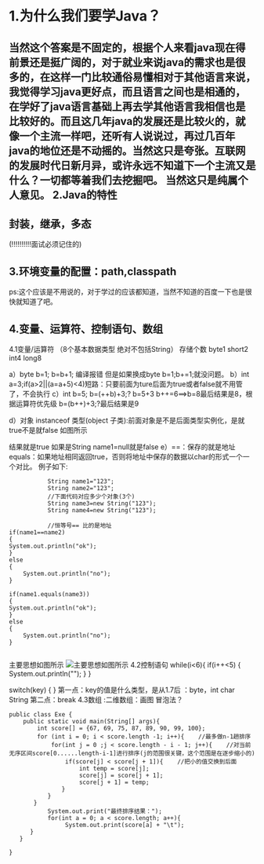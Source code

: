 # 1.为什么我们要学Java？


**当然这个答案是不固定的，根据个人来看java现在得前景还是挺广阔的，对于就业来说java的需求也是很多的，在这样一门比较通俗易懂相对于其他语言来说，我觉得学习java更好点，而且语言之间也是相通的，在学好了java语言基础上再去学其他语言我相信也是比较好的。而且这几年java的发展还是比较火的，就像一个主流一样吧，还听有人说说过，再过几百年java的地位还是不动摇的。当然这只是夸张。互联网的发展时代日新月异，或许永远不知道下一个主流又是什么？一切都等着我们去挖掘吧。
当然这只是纯属个人意见。**
2.Java的特性
---------
## 封装，继承，多态
(!!!!!!!!!!面试必须记住的)

3.环境变量的配置：path,classpath
------------------------
ps:这个应该是不用说的，对于学过的应该都知道，当然不知道的百度一下也是很快就知道了吧。

4.变量、运算符、控制语句、数组
----------------
4.1变量/运算符
（8个基本数据类型 绝对不包括String） 
存储个数
byte1 short2 int4 long8


a）byte b=1; b=b+1;
编译报错
但是如果换成byte b=1;b+=1;就没问题。
b）int a=3;if(a>2||(a=a+5)<4)短路：只要前面为ture后面为true或者false就不用管了，不会执行
c）int b=5;
b=(++b)+3;? b=5+3 b++=6==>b=8最后结果是8，根据运算符优先级
b=(b++)+3;?最后结果是9


d）对象 instanceof 类型(object 子类):前面对象是不是后面类型实例化，是就true不是就false
如图所示

结果就是true
如果是String name1=null就是false
e）==：保存的就是地址 
equals：如果地址相同返回true，否则将地址中保存的数据以char的形式一个一个对比。
例子如下:

```
           String name1="123";
           String name2="123";
           //下面代码对应多少个对象(3个)
           String name3=new String("123");
           String name4=new String("123");
           
           //恒等号== 比的是地址
if(name1==name2)
{
System.out.println("ok");	
}
else
{
	System.out.println("no");	
}

if(name1.equals(name3))
{
System.out.println("ok");	
}
else
{
	System.out.println("no");	
}
	
```
主要思想如图所示
![主要思想如图所示](http://img.blog.csdn.net/20170704212624649?watermark/2/text/aHR0cDovL2Jsb2cuY3Nkbi5uZXQvS3VhbmdxaXU=/font/5a6L5L2T/fontsize/400/fill/I0JBQkFCMA==/dissolve/70/gravity/SouthEast)
4.2控制语句
while(i<6){
if(i++<5)
{
System.out.println("");
}
}


switch(key)
{
}
第一点：key的值是什么类型，是从1.7后
：byte，int char String 
第二点：break
4.3数组
:二维数组：画图
冒泡法？

```
public class Exe {
	public static void main(String[] args){
        int score[] = {67, 69, 75, 87, 89, 90, 99, 100};
        for (int i = 0; i < score.length -1; i++){    //最多做n-1趟排序
            for(int j = 0 ;j < score.length - i - 1; j++){    //对当前无序区间score[0......length-i-1]进行排序(j的范围很关键，这个范围是在逐步缩小的)
                if(score[j] < score[j + 1]){    //把小的值交换到后面
                    int temp = score[j];
                    score[j] = score[j + 1];
                    score[j + 1] = temp;
               }
           }            
       }
           System.out.print("最终排序结果：");
           for(int a = 0; a < score.length; a++){
                System.out.print(score[a] + "\t");
      }
   }

}

```
